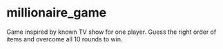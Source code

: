 # millionaire_game
Game inspired by known TV show for one player. Guess the right order of items and overcome all 10 rounds to win.
